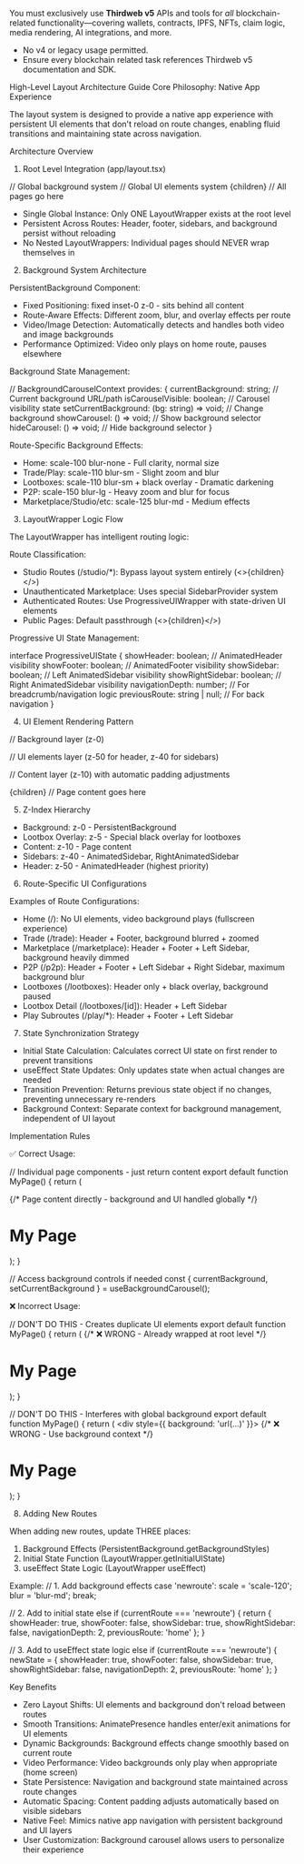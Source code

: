 You must exclusively use **Thirdweb v5** APIs and tools for *all* blockchain-related functionality—covering wallets, contracts, IPFS, NFTs, claim logic, media rendering, AI integrations, and more.

- No v4 or legacy usage permitted.
- Ensure every blockchain related task references Thirdweb v5 documentation and SDK.

High-Level Layout Architecture Guide
Core Philosophy: Native App Experience

The layout system is designed to provide a native app experience with persistent UI elements that don't reload on route changes, enabling fluid transitions and maintaining state across navigation.

Architecture Overview

1. Root Level Integration (app/layout.tsx)

<BackgroundCarouselProvider>
  <AppNavigationProvider>
    <StudioProvider>
      <PersistentBackground>  // Global background system
        <LayoutWrapper>       // Global UI elements system
          {children}          // All pages go here
        </LayoutWrapper>
      </PersistentBackground>
    </StudioProvider>
  </AppNavigationProvider>
</BackgroundCarouselProvider>

- Single Global Instance: Only ONE LayoutWrapper exists at the root level
- Persistent Across Routes: Header, footer, sidebars, and background persist without reloading
- No Nested LayoutWrappers: Individual pages should NEVER wrap themselves in <LayoutWrapper>

2. Background System Architecture

PersistentBackground Component:

- Fixed Positioning: fixed inset-0 z-0 - sits behind all content
- Route-Aware Effects: Different zoom, blur, and overlay effects per route
- Video/Image Detection: Automatically detects and handles both video and image backgrounds
- Performance Optimized: Video only plays on home route, pauses elsewhere

Background State Management:

// BackgroundCarouselContext provides:
{
  currentBackground: string;     // Current background URL/path
  isCarouselVisible: boolean;    // Carousel visibility state
  setCurrentBackground: (bg: string) => void;  // Change background
  showCarousel: () => void;      // Show background selector
  hideCarousel: () => void;      // Hide background selector
}

Route-Specific Background Effects:

- Home: scale-100 blur-none - Full clarity, normal size
- Trade/Play: scale-110 blur-sm - Slight zoom and blur
- Lootboxes: scale-110 blur-sm + black overlay - Dramatic darkening
- P2P: scale-150 blur-lg - Heavy zoom and blur for focus
- Marketplace/Studio/etc: scale-125 blur-md - Medium effects

3. LayoutWrapper Logic Flow

The LayoutWrapper has intelligent routing logic:

Route Classification:

- Studio Routes (/studio/*): Bypass layout system entirely (<>{children}</>)
- Unauthenticated Marketplace: Uses special SidebarProvider system
- Authenticated Routes: Use ProgressiveUIWrapper with state-driven UI elements
- Public Pages: Default passthrough (<>{children}</>)

Progressive UI State Management:

interface ProgressiveUIState {
  showHeader: boolean;        // AnimatedHeader visibility
  showFooter: boolean;        // AnimatedFooter visibility
  showSidebar: boolean;       // Left AnimatedSidebar visibility
  showRightSidebar: boolean;  // Right AnimatedSidebar visibility
  navigationDepth: number;    // For breadcrumb/navigation logic
  previousRoute: string | null; // For back navigation
}

4. UI Element Rendering Pattern

// Background layer (z-0)
<PersistentBackground>

  // UI elements layer (z-50 for header, z-40 for sidebars)
  <AnimatedHeader show={uiState.showHeader} />
  <AnimatedFooter show={uiState.showFooter} />
  <AnimatedSidebar show={uiState.showSidebar} />
  <RightAnimatedSidebar show={uiState.showRightSidebar} />

  // Content layer (z-10) with automatic padding adjustments
  <div className={`
    transition-all duration-300 ease-in-out
    ${uiState.showSidebar ? 'pl-80' : 'pl-0'}
    ${uiState.showRightSidebar ? 'pr-80' : 'pr-0'}
  `}>
    {children} // Page content goes here
  </div>

</PersistentBackground>

5. Z-Index Hierarchy

- Background: z-0 - PersistentBackground
- Lootbox Overlay: z-5 - Special black overlay for lootboxes
- Content: z-10 - Page content
- Sidebars: z-40 - AnimatedSidebar, RightAnimatedSidebar
- Header: z-50 - AnimatedHeader (highest priority)

6. Route-Specific UI Configurations

Examples of Route Configurations:

- Home (/): No UI elements, video background plays (fullscreen experience)
- Trade (/trade): Header + Footer, background blurred + zoomed
- Marketplace (/marketplace): Header + Footer + Left Sidebar, background heavily dimmed
- P2P (/p2p): Header + Footer + Left Sidebar + Right Sidebar, maximum background blur
- Lootboxes (/lootboxes): Header only + black overlay, background paused
- Lootbox Detail (/lootboxes/[id]): Header + Left Sidebar
- Play Subroutes (/play/*): Header + Footer + Left Sidebar

7. State Synchronization Strategy

- Initial State Calculation: Calculates correct UI state on first render to prevent transitions
- useEffect State Updates: Only updates state when actual changes are needed
- Transition Prevention: Returns previous state object if no changes, preventing unnecessary re-renders
- Background Context: Separate context for background management, independent of UI layout

Implementation Rules

✅ Correct Usage:

// Individual page components - just return content
export default function MyPage() {
  return (
    <div>
      {/* Page content directly - background and UI handled globally */}
      <h1>My Page</h1>
    </div>
  );
}

// Access background controls if needed
const { currentBackground, setCurrentBackground } = useBackgroundCarousel();

❌ Incorrect Usage:

// DON'T DO THIS - Creates duplicate UI elements
export default function MyPage() {
  return (
    <LayoutWrapper>  {/* ❌ WRONG - Already wrapped at root level */}
      <div>
        <h1>My Page</h1>
      </div>
    </LayoutWrapper>
  );
}

// DON'T DO THIS - Interferes with global background
export default function MyPage() {
  return (
    <div style={{ background: 'url(...)' }}>  {/* ❌ WRONG - Use background context */}
      <h1>My Page</h1>
    </div>
  );
}

8. Adding New Routes

When adding new routes, update THREE places:

1. Background Effects (PersistentBackground.getBackgroundStyles)
2. Initial State Function (LayoutWrapper.getInitialUIState)
3. useEffect State Logic (LayoutWrapper useEffect)

Example:
// 1. Add background effects
case 'newroute':
  scale = 'scale-120';
  blur = 'blur-md';
  break;

// 2. Add to initial state
else if (currentRoute === 'newroute') {
  return { showHeader: true, showFooter: false, showSidebar: true, showRightSidebar: false, navigationDepth: 2,
  previousRoute: 'home' };
}

// 3. Add to useEffect state logic
else if (currentRoute === 'newroute') {
  newState = {
    showHeader: true,
    showFooter: false,
    showSidebar: true,
    showRightSidebar: false,
    navigationDepth: 2,
    previousRoute: 'home'
  };
}

Key Benefits

- Zero Layout Shifts: UI elements and background don't reload between routes
- Smooth Transitions: AnimatePresence handles enter/exit animations for UI elements
- Dynamic Backgrounds: Background effects change smoothly based on current route
- Video Performance: Video backgrounds only play when appropriate (home screen)
- State Persistence: Navigation and background state maintained across route changes
- Automatic Spacing: Content padding adjusts automatically based on visible sidebars
- Native Feel: Mimics native app navigation with persistent background and UI layers
- User Customization: Background carousel allows users to personalize their experience
